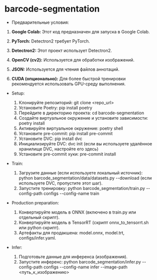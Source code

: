 # barcode-segmentation

- Предварительные условия:

1) **Google Colab:**  Этот код предназначен для запуска в Google Colab.

2) **PyTorch:** Detectron2 требует PyTorch.

3) **Detectron2:** Этот проект использует Detectron2.

4) **OpenCV (cv2):**  Используется для обработки изображений.

5) **JSON:**  Используется для чтения файлов аннотаций.

6) **CUDA (опционально):** Для более быстрой тренировки рекомендуется использовать GPU-среду выполнения.

- Setup:
    1.  Клонируйте репозиторий: git clone <repo_url>
    2.  Установите Poetry: pip install poetry
    3.  Перейдите в директорию проекта: cd barcode-segmentation
    4.  Создайте виртуальное окружение и установите зависимости: poetry install
    5.  Активируйте виртуальное окружение: poetry shell
    6.  Установите pre-commit: pip install pre-commit
    7.  Установите DVC: pip install dvc
    8.  Инициализируйте DVC: dvc init (если вы используете удалённое хранилище DVC, настройте его здесь)
    9.  Установите pre-commit хуки: pre-commit install

- Train:
    1.  Загрузите данные (если используете локальный источник): python barcode_segmentation/data/datasets.py --download (если используете DVC, пропустите этот шаг).
    2.  Запустите тренировку: python barcode_segmentation/train.py --config-path configs --config-name train

- Production preparation:
    1.  Конвертируйте модель в ONNX (включено в train.py или отдельный скрипт).
    2.  Конвертируйте модель в TensorRT (скрипт onnx_to_tensorrt.sh или python скрипт).
    3.  Артефакты для продакшена: model.onnx, model.trt, configs/infer.yaml.

- Infer:
    1.  Подготовьте данные для инференса (изображения).
    2.  Запустите инференс: python barcode_segmentation/infer.py --config-path configs --config-name infer --image-path <путь_к_изображению>
